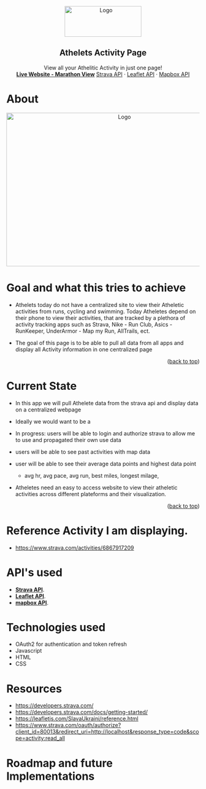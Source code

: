 
<br />
<div align="center">
  <a href="https://kmachappy.github.io/">
    <img src="https://i.imgur.com/HEdvaxd.png" alt="Logo" width="200" height="80">
  </a>

  <h2 align="center">Athelets Activity Page</h2>

  <p align="center">
    View all your Athelitic Activity in just one page!
    <br />
    <a href="https://kmachappy.github.io/"><strong>Live Website - Marathon View</strong></a>
    <a href="https://developers.strava.com/">Strava API</a>
    ·
    <a href="https://leafletjs.com/SlavaUkraini/reference.html">Leaflet API</a>
    ·
    <a href="https://docs.mapbox.com/">Mapbox API</a>
  </p>
</div>

# About
<div align="center">
    <a href="https://github.com/othneildrew/Best-README-Template">
        <img src="https://i.imgur.com/HGX8twB.png" alt="Logo" width="600" height="400">
    </a>
</div>

# Goal and what this tries to achieve
- Athelets today do not have a centralized site to view their Atheletic activities from runs, cycling and swimming. Today Atheletes depend on their phone to view their activities, that are tracked by a plethora of activity tracking apps such as Strava, Nike - Run Club, Asics - RunKeeper, UnderArmor - Map my Run, AllTrails, ect. 

- The goal of this page is to be able to pull all data from all apps and display all Activity information in one centralized page 
<p align="right">(<a href="#top">back to top</a>)</p>


# Current State

- In this app we will pull Athelete data from the strava api and display data on a centralized webpage

- Ideally we would want to be a

- In progress: users will be able to login and authorize strava to allow me to use and propagated their own use data

- users will be able to see past activities with map data

- user will be able to see their average data points and highest data point
    - avg hr, avg pace, avg run, best miles, longest milage, 

-	Atheletes need an easy to access website to view their atheletic activities across different plateforms and their visualization.
<p align="right">(<a href="#top">back to top</a>)</p>



# Reference Activity I am displaying. 
 - https://www.strava.com/activities/6867917209


 # API's used
 - **[Strava API](https://developers.strava.com/)**.
 - **[Leaflet API](https://leafletjs.com/SlavaUkraini/)**.
 - **[mapbox API](https://leafletjs.com/SlavaUkraini/)**.

 # Technologies used 
 - OAuth2 for authentication and token refresh
 - Javascript
 - HTML
 - CSS
 

# Resources 
- https://developers.strava.com/
- https://developers.strava.com/docs/getting-started/
- https://leafletjs.com/SlavaUkraini/reference.html
- https://www.strava.com/oauth/authorize?client_id=80013&redirect_uri=http://localhost&response_type=code&scope=activity:read_all


# Roadmap and future Implementations




